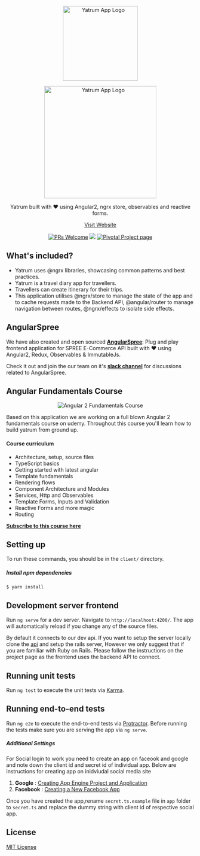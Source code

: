 <p align="center">
  <a href="http://yatrum.com">
    <img alt="Yatrum App Logo" title="Angular 2 Yatrum App" src="http://res.cloudinary.com/zeus999/image/upload/v1486108021/Yatrum%20Logo/Screen_Shot_2017-02-03_at_1.01.17_PM.png" width="200">
  </a>
</p>


<p align="center">
  <a href="http://yatrum.com">
    <img alt="Yatrum App Logo" title="Angular 2 Yatrum App" src="http://res.cloudinary.com/zeus999/image/upload/v1486108021/Yatrum%20Logo/Screen_Shot_2017-02-03_at_1.01.33_PM.png" width="300">
  </a>
</p>

<p align="center">
  Yatrum built with ❤️ using Angular2, ngrx store, observables and reactive forms.
</p>

<p align="center">
  <a href="http://yatrum.com">Visit Website</a>
</p>

<p align="center">
  <a href="/CONTRIBUTING.md"><img alt="PRs Welcome" src="https://img.shields.io/badge/PRs-welcome-brightgreen.svg"></a>
  <a href="https://codeclimate.com/github/aviabird/travel-app"><img src="https://codeclimate.com/github/aviabird/travel-app/badges/gpa.svg" /></a>
  <a href="https://www.pivotaltracker.com/n/projects/1927191"><img alt="Pivotal Project page" src="http://res.cloudinary.com/zeus999/image/upload/v1486457388/Yatrum%20Logo/pt-badge_ss3dyt.svg"></a>
</p>

## What's included?

* Yatrum uses @ngrx libraries, showcasing common patterns and best practices.
* Yatrum is a travel diary app for travellers.
* Travellers can create itinerary for their trips.
* This application utilises @ngrx/store to manage the state of the app and to cache requests made to the Backend API, @angular/router to manage navigation between routes, @ngrx/effects to isolate side effects.

## AngularSpree

We have also created and open sourced __[AngularSpree](https://github.com/aviabird/angularspree)__: Plug and play frontend application for SPREE E-Commerce API built with ❤️ using Angular2, Redux, Observables & ImmutableJs.

Check it out and join the our team on it's __[slack channel](https://angular-spree.herokuapp.com/)__ for discussions related to AngularSpree.

## Angular Fundamentals Course

<p align="center">
  <a>
    <img alt="Angular 2 Fundamentals Course" title="Angular 2 Fundamentals Course" src="http://res.cloudinary.com/zeus999/image/upload/c_limit,h_1041,w_1487/v1486458025/ANGULAR_2fundamentals_1_oxj2qd.png">
  </a>
</p>

Based on this application we are working on a full blown Angular 2 fundamentals course on udemy. Throughout this course you'll learn how to build yatrum from ground up.

#### Course curriculum

* Architecture, setup, source files
* TypeScript basics
* Getting started with latest angular
* Template fundamentals
* Rendering flows
* Component Architecture and Modules
* Services, Http and Observables
* Template Forms, Inputs and Validation
* Reactive Forms and more magic
* Routing

__[Subscribe to this course here](https://upscri.be/a00eaf/)__

## Setting up

To run these commands, you should be in the `client/` directory.

##### Install npm dependencies

```
$ yarn install
```

## Development server frontend

Run `ng serve` for a dev server. Navigate to `http://localhost:4200/`. The app will automatically reload if you change any of the source files.

By default it connects to our dev api. If you want to setup the server locally clone the [api](https://github.com/aviabird/yatrum-api) and setup the rails server, However we only suggest that if you are familiar with Ruby on Rails. Please follow the instructions on the project page as the frontend uses the backend API to connect.

## Running unit tests

Run `ng test` to execute the unit tests via [Karma](https://karma-runner.github.io).

## Running end-to-end tests

Run `ng e2e` to execute the end-to-end tests via [Protractor](http://www.protractortest.org/).
Before running the tests make sure you are serving the app via `ng serve`.

##### Additional Settings

For Social login to work you need to create an app on faceook and google and note down the client id and secret id of individual app.
Below are instructions for creating app on inidviudal social media site

1. <strong>Google</strong> : [Creating App Engine Project and Application](https://developers.google.com/ad-exchange/rtb/open-bidder/google-app-guide)
2. <strong>Facebook</strong> : [Creating a New Facebook App](https://developers.facebook.com/docs/apps/register)

Once you have created the app,rename `secret.ts.example` file in `app` folder to `secret.ts` and replace the dummy string with client id of respective social app.

## License

[MIT License](LICENSE.md)
